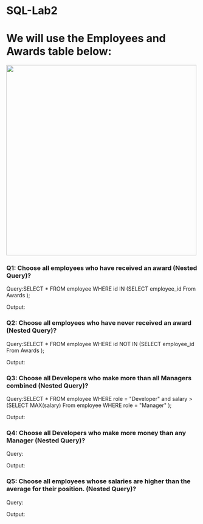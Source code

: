 # SQL-Lab2

# We will use the Employees and Awards table below:

 <img src="Lab2.png" width="500" height="500">

### Q1: Choose all employees who have received an award (Nested Query)?
Query:SELECT * FROM employee WHERE id IN (SELECT employee_id From Awards );

Output: 
 

### Q2: Choose all employees who have never received an award (Nested Query)?
Query:SELECT * FROM employee WHERE id NOT IN (SELECT employee_id From Awards );

Output:

 
### Q3: Choose all Developers who make more than all Managers combined (Nested Query)?
Query:SELECT * FROM employee WHERE role = "Developer" and salary > (SELECT MAX(salary) From employee WHERE role = "Manager" );

Output:

 
### Q4: Choose all Developers who make more money than any Manager (Nested Query)?
Query:

Output:

 
### Q5: Choose all employees whose salaries are higher than the average for their position. (Nested Query)?
Query:

Output:
